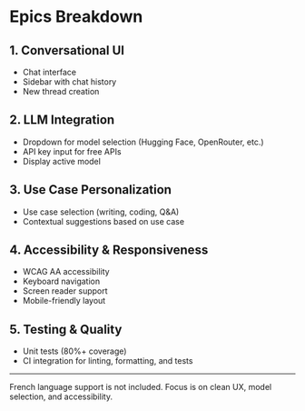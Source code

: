 # Epics Breakdown

## 1. Conversational UI
- Chat interface
- Sidebar with chat history
- New thread creation

## 2. LLM Integration
- Dropdown for model selection (Hugging Face, OpenRouter, etc.)
- API key input for free APIs
- Display active model

## 3. Use Case Personalization
- Use case selection (writing, coding, Q&A)
- Contextual suggestions based on use case

## 4. Accessibility & Responsiveness
- WCAG AA accessibility
- Keyboard navigation
- Screen reader support
- Mobile-friendly layout

## 5. Testing & Quality
- Unit tests (80%+ coverage)
- CI integration for linting, formatting, and tests

---

French language support is not included. Focus is on clean UX, model selection, and accessibility.
